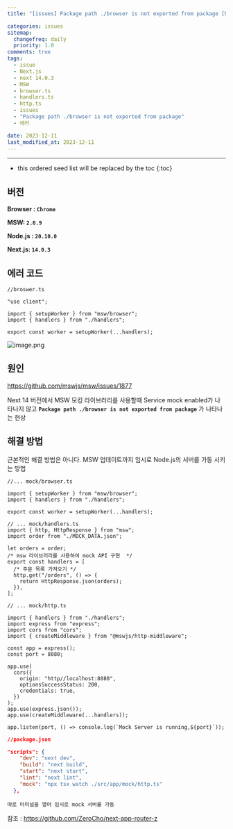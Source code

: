 ```yaml
---
title: "[issues] Package path ./browser is not exported from package [Next.js]"

categories: issues
sitemap:
  changefreq: daily
  priority: 1.0
comments: true
tags:
  - issue
  - Next.js
  - next 14.0.3
  - MSW
  - browser.ts
  - handlers.ts
  - http.ts
  - issues
  - "Package path ./browser is not exported from package"
  - 에러

date: 2023-12-11
last_modified_at: 2023-12-11
---
```


---

<!-- prettier-ignore -->
* this ordered seed list will be replaced by the toc 
{:toc}

## 버전

**Browser : `Chrome`**

**MSW: `2.0.9`**

**Node.js : `20.10.0`**

**Next.js: `14.0.3`**

## 에러 코드

```tsx
//broswer.ts

"use client";

import { setupWorker } from "msw/browser";
import { handlers } from "./handlers";

export const worker = setupWorker(...handlers);
```

![image.png](https://github.com/mswjs/msw/assets/91298955/1e8d3bab-cd5a-4ead-920a-c24a717b2116)

## 원인

https://github.com/mswjs/msw/issues/1877

Next 14 버전에서 MSW 모킹 라이브러리를 사용할때 Service mock enabled가 나타나지 않고 **`Package path ./browser is not exported from package`** 가 나타나는 현상

## 해결 방법

근본적인 해결 방법은 아니다. MSW 업데이트까지 임시로 Node.js의 서버를 가동 시키는 방법

```tsx
//... mock/browser.ts

import { setupWorker } from "msw/browser";
import { handlers } from "./handlers";

export const worker = setupWorker(...handlers);
```

```tsx
// ... mock/handlers.ts
import { http, HttpResponse } from "msw";
import order from "./MOCK_DATA.json";

let orders = order;
/* msw 라이브러리를 사용하여 mock API 구현  */
export const handlers = [
  /* 주문 목록 가져오기 */
  http.get("/orders", () => {
    return HttpResponse.json(orders);
  }),
];
```

```tsx
// ... mock/http.ts

import { handlers } from "./handlers";
import express from "express";
import cors from "cors";
import { createMiddleware } from "@mswjs/http-middleware";

const app = express();
const port = 8080;

app.use(
  cors({
    origin: "http//localhost:8080",
    optionsSuccessStatus: 200,
    credentials: true,
  })
);
app.use(express.json());
app.use(createMiddleware(...handlers));

app.listen(port, () => console.log(`Mock Server is running,${port}`));
```

```json
//package.json

"scripts": {
    "dev": "next dev",
    "build": "next build",
    "start": "next start",
    "lint": "next lint",
    "mock": "npx tsx watch ./src/app/mock/http.ts"
  },
```

`따로 터미널을 열어 임시로 mock 서버를 가동`

참조 : https://github.com/ZeroCho/next-app-router-z
